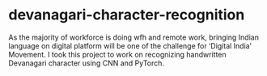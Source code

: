 # devanagari-character-recognition
As the majority of workforce is doing wfh and remote work, bringing Indian language on digital platform will be one of the challenge for ‘Digital India’ Movement. I took this project to work on recognizing handwritten Devanagari character using CNN and PyTorch. 

